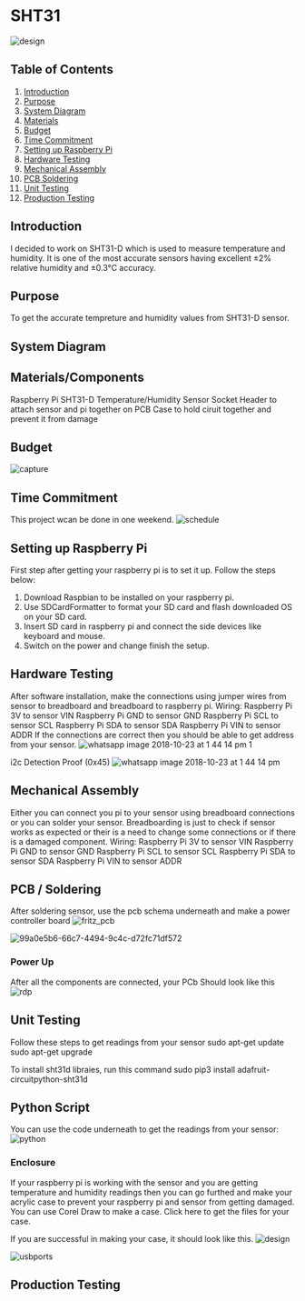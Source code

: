 # SHT31
 
![design](https://user-images.githubusercontent.com/43179715/48802788-3c198380-ecde-11e8-83cd-1426e78aa705.jpeg)

## Table of Contents
1. [Introduction](#introduction)
2. [Purpose](#purpose)
3. [System Diagram](#systemdiagram)
4. [Materials](#materials/components)
5. [Budget](#budget)
6. [Time Commitment](#timecommitment)
7. [Setting up Raspberry Pi](#settingupraspberrypi)
8. [Hardware Testing](#hardwaretesting)
9. [Mechanical Assembly](#mechanicalassembly)
10. [PCB Soldering](#pcb/soldering)
11. [Unit Testing](#unittesting)
12. [Production Testing](#productiontesting)

## Introduction
I decided to work on SHT31-D which is used to measure temperature and humidity. It is one of the most accurate sensors having excellent ±2% relative humidity and ±0.3°C accuracy.

## Purpose
To get the accurate tempreture and humidity values from SHT31-D sensor.

## System Diagram 

## Materials/Components
Raspberry Pi
SHT31-D Temperature/Humidity Sensor
Socket Header to attach sensor and pi together on PCB
Case to hold ciruit together and prevent it from damage

## Budget
![capture](https://user-images.githubusercontent.com/43179715/49830051-1a03a600-fd5e-11e8-8a75-430511c91fd6.PNG)

## Time Commitment
This project wcan be done in one weekend.
![schedule](https://user-images.githubusercontent.com/43179715/47048248-d6c6f580-d167-11e8-9581-ff30f216215f.PNG)

## Setting up Raspberry Pi
First step after getting your raspberry pi is to set it up. Follow the steps below:
1. Download Raspbian to be installed on your raspberry pi.
2. Use SDCardFormatter to format your SD card and flash downloaded OS on your SD card.
3. Insert SD card in raspberry pi and connect the side devices like keyboard and mouse.
4. Switch on the power and change finish the setup.

## Hardware Testing
After software installation, make the connections using jumper wires from sensor to breadboard and breadboard to raspberry pi.
Wiring:
Raspberry Pi 3V  to sensor VIN
Raspberry Pi GND to sensor GND
Raspberry Pi SCL to sensor SCL
Raspberry Pi SDA to sensor SDA
Raspberry Pi VIN to sensor ADDR
If the connections are correct then you should be able to get address from your sensor.
![whatsapp image 2018-10-23 at 1 44 14 pm 1](https://user-images.githubusercontent.com/43179715/47379774-daa7ca00-d6c9-11e8-9b45-ac3d255f5b0c.jpeg)

i2c Detection Proof (0x45)
![whatsapp image 2018-10-23 at 1 44 14 pm](https://user-images.githubusercontent.com/43179715/47379803-ef845d80-d6c9-11e8-97a3-04ec8518f519.jpeg)

## Mechanical Assembly
Either you can connect you pi to your sensor using breadboard connections or you can solder your sensor.
Breadboarding is just to check if sensor works as expected or their is a need to change some connections or if there is a damaged component.
Wiring:
Raspberry Pi 3V to sensor VIN
Raspberry Pi GND to sensor GND
Raspberry Pi SCL to sensor SCL
Raspberry Pi SDA to sensor SDA
Raspberry Pi VIN to sensor ADDR

## PCB / Soldering
After soldering sensor, use the pcb schema underneath and make a power controller board
![fritz_pcb](https://user-images.githubusercontent.com/43179715/47754222-8fb12800-dc70-11e8-87b3-98ad89bb7866.png)

![99a0e5b6-66c7-4494-9c4c-d72fc71df572](https://user-images.githubusercontent.com/43179715/48144165-5f741580-e27e-11e8-89b8-15479172b483.jpg)

### Power Up
After all the components are connected, your PCb Should look like this
![rdp](https://user-images.githubusercontent.com/43179715/48446744-0cabc980-e768-11e8-82f3-a5d5947c44c8.PNG)

## Unit Testing
Follow these steps to get readings from your sensor
sudo apt-get update
sudo apt-get upgrade

To install sht31d libraies, run this command
sudo pip3 install adafruit-circuitpython-sht31d

## Python Script
You can use the code underneath to get the readings from your sensor:
![python](https://user-images.githubusercontent.com/43179715/49831177-4240d400-fd61-11e8-8916-dc696a5d254c.PNG)

### Enclosure
If your raspberry pi is working with the sensor and you are getting temperature and humidity readings then you can go furthed and make your acrylic case to prevent your raspberry pi and sensor from getting damaged.
You can use Corel Draw to make a case. Click here to get the files for your case.

If you are successful in making your case, it should look like this.
![design](https://user-images.githubusercontent.com/43179715/48802788-3c198380-ecde-11e8-83cd-1426e78aa705.jpeg)

![usbports](https://user-images.githubusercontent.com/43179715/48802789-3c198380-ecde-11e8-87cc-513a62a06afa.jpeg)

## Production Testing

